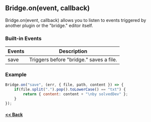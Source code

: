## Bridge.on(event, callback)
Bridge.on(event, callback) allows you to listen to events triggered by another plugin or the "bridge." editor itself.

### Built-in Events
| Events | Description |
| --- | --- |
| save | Triggers before "bridge." saves a file. |


### Example
```javascript
Bridge.on("save", (err, { file, path, content }) => {
    if(file.split(".").pop().toLowerCase() == "txt") {
        return { content: content + "\nby solvedDev" };
    }
});
```

#### [<< Back](https://github.com/solvedDev/bridge./blob/master/plugins/getting-started.md)
